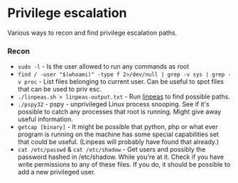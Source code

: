 # Privilege escalation

Various ways to recon and find privilege escalation paths.


### Recon

- `sudo -l` - Is the user allowed to run any commands as root
- `find / -user "$(whoami)" -type f 2>/dev/null | grep -v sys | grep -v proc` - List files belonging to current user. Can be useful to spot files that can be used to priv esc.
- `./linpeas.sh > linpeas-output.txt` - Run [linpeas](https://github.com/carlospolop/PEASS-ng/blob/master/linPEAS/README.md) to find possible paths. 
- `./pspy32` - pspy - unprivileged Linux process snooping. See if it's possible to catch any processes that root is running. Might give away useful information.
- `getcap [binary]` - It might be possible that python, php or what ever program is running on the machine has some special capabilities set that could be useful. (Linpeas will probably have found that already.)
- `cat /etc/passwd` & `cat /etc/shadow` - Get users and possibly the password hashed in /etc/shadow. While you're at it. Check if you have write permissions to any of these files. If you do, it should be possible to add a new privileged user.
